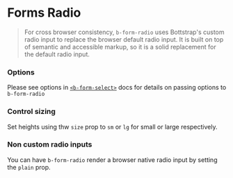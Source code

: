 # Forms Radio

> For cross browser consistency, `b-form-radio` uses Bottstrap's custom
radio input to replace the browser default radio input. It is built on top of
semantic and accessible markup, so it is a solid replacement for the default radio input.

### Options

Please see options in [`<b-form-select>`](./form-select) docs for details on passing options
to `b-form-radio`

### Control sizing
Set heights using thw `size` prop to `sm` or `lg` for small or large respectively.

### Non custom radio inputs
You can have `b-form-radio` render a browser native radio input by setting the `plain` prop.

